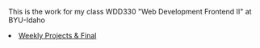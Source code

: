 <!--# WDD330-->
<!--# jalvgrana.github.io-->
<p>This is the work for my class  WDD330 "Web Development Frontend II" at BYU-Idaho</p>

<li><a href="https://jalvgrana.github.io/WDD330/Final%20Portfolio%20Submission%20W01-W14/final-index.html
" target="_blank">Weekly Projects & Final</a</li>

